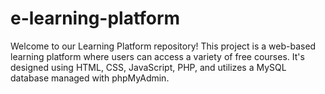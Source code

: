 # e-learning-platform
Welcome to our Learning Platform repository! This project is a web-based learning platform where users can access a variety of free courses. It's designed using HTML, CSS, JavaScript, PHP, and utilizes a MySQL database managed with phpMyAdmin.

